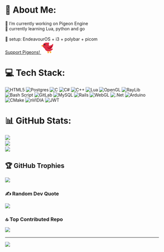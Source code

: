 # 💫 About Me:
🔭 I’m currently working on Pigeon Engine<br>🌚 currently learning Lua, python and go<br><br>🐧 setup: EndeavourOS + i3 + polybar + picom <br>
<a href="https://www.pigeonrescue.org/" target="_blank">
  Support Pigeons!
  <img src="https://raw.githubusercontent.com/twitter/twemoji/master/assets/svg/1f426.svg" width="40" title="Support Pigeons" alt="Pigeon Emoji" />
</a>


# 💻 Tech Stack:
![HTML5](https://img.shields.io/badge/html5-%23E34F26.svg?style=for-the-badge&logo=html5&logoColor=white) ![Postgres](https://img.shields.io/badge/postgres-%23316192.svg?style=for-the-badge&logo=postgresql&logoColor=white) ![C](https://img.shields.io/badge/c-%2300599C.svg?style=for-the-badge&logo=c&logoColor=white) ![C#](https://img.shields.io/badge/c%23-%23239120.svg?style=for-the-badge&logo=csharp&logoColor=white) ![C++](https://img.shields.io/badge/c++-%2300599C.svg?style=for-the-badge&logo=c%2B%2B&logoColor=white) ![Lua](https://img.shields.io/badge/lua-%232C2D72.svg?style=for-the-badge&logo=lua&logoColor=white) ![OpenGL](https://img.shields.io/badge/OpenGL-%23FFFFFF.svg?style=for-the-badge&logo=opengl) ![RayLib](https://img.shields.io/badge/RAYLIB-FFFFFF?style=for-the-badge&logo=raylib&logoColor=black) ![Bash Script](https://img.shields.io/badge/bash_script-%23121011.svg?style=for-the-badge&logo=gnu-bash&logoColor=white) ![GitLab](https://img.shields.io/badge/gitlab-%23181717.svg?style=for-the-badge&logo=gitlab&logoColor=white) ![MySQL](https://img.shields.io/badge/mysql-4479A1.svg?style=for-the-badge&logo=mysql&logoColor=white) ![Rails](https://img.shields.io/badge/rails-%23CC0000.svg?style=for-the-badge&logo=ruby-on-rails&logoColor=white) ![WebGL](https://img.shields.io/badge/WebGL-990000?logo=webgl&logoColor=white&style=for-the-badge) ![.Net](https://img.shields.io/badge/.NET-5C2D91?style=for-the-badge&logo=.net&logoColor=white) ![Arduino](https://img.shields.io/badge/-Arduino-00979D?style=for-the-badge&logo=Arduino&logoColor=white) ![CMake](https://img.shields.io/badge/CMake-%23008FBA.svg?style=for-the-badge&logo=cmake&logoColor=white) ![nVIDIA](https://img.shields.io/badge/nVIDIA-%2376B900.svg?style=for-the-badge&logo=nVIDIA&logoColor=white) ![JWT](https://img.shields.io/badge/JWT-black?style=for-the-badge&logo=JSON%20web%20tokens)
# 📊 GitHub Stats:
![](https://github-readme-stats.vercel.app/api?username=elias6969&theme=dark&hide_border=false&include_all_commits=false&count_private=false)<br/>
![](https://nirzak-streak-stats.vercel.app/?user=elias6969&theme=dark&hide_border=false)<br/>
![](https://github-readme-stats.vercel.app/api/top-langs/?username=elias6969&theme=dark&hide_border=false&include_all_commits=false&count_private=false&layout=compact)

## 🏆 GitHub Trophies
![](https://github-profile-trophy.vercel.app/?username=elias6969&theme=tokyonight&no-frame=false&no-bg=false&margin-w=4)

### ✍️ Random Dev Quote
![](https://quotes-github-readme.vercel.app/api?type=horizontal&theme=dark)

### 🔝 Top Contributed Repo
![](https://github-contributor-stats.vercel.app/api?username=elias6969&limit=5&theme=dark&combine_all_yearly_contributions=true)

---
[![](https://visitcount.itsvg.in/api?id=elias6969&icon=6&color=13)](https://visitcount.itsvg.in)
